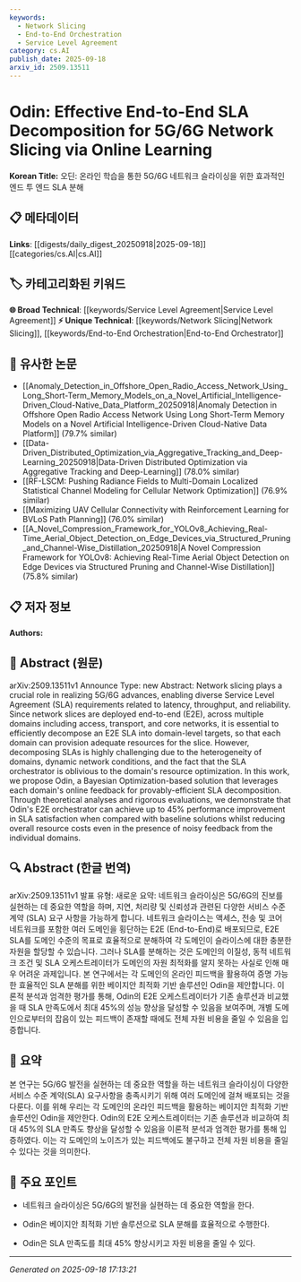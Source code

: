 ```yaml
---
keywords:
  - Network Slicing
  - End-to-End Orchestration
  - Service Level Agreement
category: cs.AI
publish_date: 2025-09-18
arxiv_id: 2509.13511
---
```


<!-- KEYWORD_LINKING_METADATA:
{
  "processed_timestamp": "2025-09-22 22:17:38.545161",
  "vocabulary_version": "1.0",
  "selected_keywords": [
    "Network Slicing",
    "End-to-End Orchestration",
    "Service Level Agreement"
  ],
  "rejected_keywords": [
    "Optimization"
  ],
  "similarity_scores": {
    "Network Slicing": 0.78,
    "End-to-End Orchestration": 0.77,
    "Service Level Agreement": 0.72
  },
  "extraction_method": "AI_prompt_based",
  "budget_applied": true
}
-->


# Odin: Effective End-to-End SLA Decomposition for 5G/6G Network Slicing via Online Learning

**Korean Title:** 오딘: 온라인 학습을 통한 5G/6G 네트워크 슬라이싱을 위한 효과적인 엔드 투 엔드 SLA 분해

## 📋 메타데이터

**Links**: [[digests/daily_digest_20250918|2025-09-18]]   [[categories/cs.AI|cs.AI]]

## 🏷️ 카테고리화된 키워드
**🌐 Broad Technical**: [[keywords/Service Level Agreement|Service Level Agreement]]
**⚡ Unique Technical**: [[keywords/Network Slicing|Network Slicing]], [[keywords/End-to-End Orchestration|End-to-End Orchestrator]]

## 🔗 유사한 논문
- [[Anomaly_Detection_in_Offshore_Open_Radio_Access_Network_Using_Long_Short-Term_Memory_Models_on_a_Novel_Artificial_Intelligence-Driven_Cloud-Native_Data_Platform_20250918|Anomaly Detection in Offshore Open Radio Access Network Using Long Short-Term Memory Models on a Novel Artificial Intelligence-Driven Cloud-Native Data Platform]] (79.7% similar)
- [[Data-Driven_Distributed_Optimization_via_Aggregative_Tracking_and_Deep-Learning_20250918|Data-Driven Distributed Optimization via Aggregative Tracking and Deep-Learning]] (78.0% similar)
- [[RF-LSCM: Pushing Radiance Fields to Multi-Domain Localized Statistical Channel Modeling for Cellular Network Optimization]] (76.9% similar)
- [[Maximizing UAV Cellular Connectivity with Reinforcement Learning for BVLoS Path Planning]] (76.0% similar)
- [[A_Novel_Compression_Framework_for_YOLOv8_Achieving_Real-Time_Aerial_Object_Detection_on_Edge_Devices_via_Structured_Pruning_and_Channel-Wise_Distillation_20250918|A Novel Compression Framework for YOLOv8: Achieving Real-Time Aerial Object Detection on Edge Devices via Structured Pruning and Channel-Wise Distillation]] (75.8% similar)

## 📋 저자 정보

**Authors:** 

## 📄 Abstract (원문)

arXiv:2509.13511v1 Announce Type: new 
Abstract: Network slicing plays a crucial role in realizing 5G/6G advances, enabling diverse Service Level Agreement (SLA) requirements related to latency, throughput, and reliability. Since network slices are deployed end-to-end (E2E), across multiple domains including access, transport, and core networks, it is essential to efficiently decompose an E2E SLA into domain-level targets, so that each domain can provision adequate resources for the slice. However, decomposing SLAs is highly challenging due to the heterogeneity of domains, dynamic network conditions, and the fact that the SLA orchestrator is oblivious to the domain's resource optimization. In this work, we propose Odin, a Bayesian Optimization-based solution that leverages each domain's online feedback for provably-efficient SLA decomposition. Through theoretical analyses and rigorous evaluations, we demonstrate that Odin's E2E orchestrator can achieve up to 45% performance improvement in SLA satisfaction when compared with baseline solutions whilst reducing overall resource costs even in the presence of noisy feedback from the individual domains.

## 🔍 Abstract (한글 번역)

arXiv:2509.13511v1 발표 유형: 새로운
요약: 네트워크 슬라이싱은 5G/6G의 진보를 실현하는 데 중요한 역할을 하며, 지연, 처리량 및 신뢰성과 관련된 다양한 서비스 수준 계약 (SLA) 요구 사항을 가능하게 합니다. 네트워크 슬라이스는 액세스, 전송 및 코어 네트워크를 포함한 여러 도메인을 횡단하는 E2E (End-to-End)로 배포되므로, E2E SLA를 도메인 수준의 목표로 효율적으로 분해하여 각 도메인이 슬라이스에 대한 충분한 자원을 할당할 수 있습니다. 그러나 SLA를 분해하는 것은 도메인의 이질성, 동적 네트워크 조건 및 SLA 오케스트레이터가 도메인의 자원 최적화를 알지 못하는 사실로 인해 매우 어려운 과제입니다. 본 연구에서는 각 도메인의 온라인 피드백을 활용하여 증명 가능한 효율적인 SLA 분해를 위한 베이지안 최적화 기반 솔루션인 Odin을 제안합니다. 이론적 분석과 엄격한 평가를 통해, Odin의 E2E 오케스트레이터가 기존 솔루션과 비교했을 때 SLA 만족도에서 최대 45%의 성능 향상을 달성할 수 있음을 보여주며, 개별 도메인으로부터의 잡음이 있는 피드백이 존재할 때에도 전체 자원 비용을 줄일 수 있음을 입증합니다.

## 📝 요약

본 연구는 5G/6G 발전을 실현하는 데 중요한 역할을 하는 네트워크 슬라이싱이 다양한 서비스 수준 계약(SLA) 요구사항을 충족시키기 위해 여러 도메인에 걸쳐 배포되는 것을 다룬다. 이를 위해 우리는 각 도메인의 온라인 피드백을 활용하는 베이지안 최적화 기반 솔루션인 Odin을 제안한다. Odin의 E2E 오케스트레이터는 기존 솔루션과 비교하여 최대 45%의 SLA 만족도 향상을 달성할 수 있음을 이론적 분석과 엄격한 평가를 통해 입증하였다. 이는 각 도메인의 노이즈가 있는 피드백에도 불구하고 전체 자원 비용을 줄일 수 있다는 것을 의미한다.

## 🎯 주요 포인트

- 네트워크 슬라이싱은 5G/6G의 발전을 실현하는 데 중요한 역할을 한다.

- Odin은 베이지안 최적화 기반 솔루션으로 SLA 분해를 효율적으로 수행한다.

- Odin은 SLA 만족도를 최대 45% 향상시키고 자원 비용을 줄일 수 있다.

---

*Generated on 2025-09-18 17:13:21*
